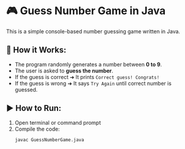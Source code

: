 # 🎮 Guess Number Game in Java

This is a simple console-based number guessing game written in Java.

## 📌 How it Works:
- The program randomly generates a number between **0 to 9**.
- The user is asked to **guess the number**.
- If the guess is correct ➜ It prints `Correct guess! Congrats!`
- If the guess is wrong ➜ It says `Try Again` until correct number is guessed.

## ▶️ How to Run:
1. Open terminal or command prompt
2. Compile the code:
   ```bash
   javac GuessNumberGame.java
